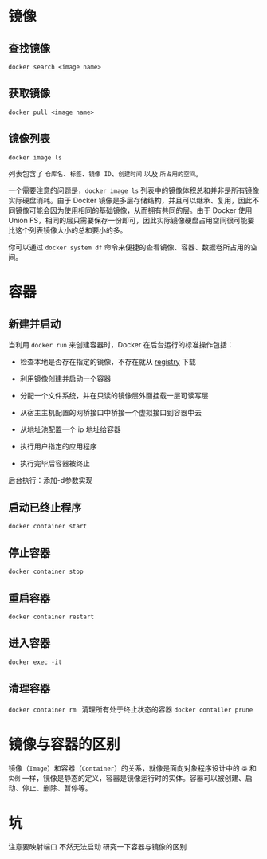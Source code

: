 # 镜像
## 查找镜像
`docker search <image name>`
## 获取镜像
`docker pull <image name>`
## 镜像列表
`docker image ls`

列表包含了 `仓库名`、`标签`、`镜像 ID`、`创建时间` 以及 `所占用的空间`。

一个需要注意的问题是，`docker image ls` 列表中的镜像体积总和并非是所有镜像实际硬盘消耗。由于 Docker 镜像是多层存储结构，并且可以继承、复用，因此不同镜像可能会因为使用相同的基础镜像，从而拥有共同的层。由于 Docker 使用 Union FS，相同的层只需要保存一份即可，因此实际镜像硬盘占用空间很可能要比这个列表镜像大小的总和要小的多。

你可以通过 `docker system df` 命令来便捷的查看镜像、容器、数据卷所占用的空间。
# 容器
## 新建并启动
当利用 `docker run` 来创建容器时，Docker 在后台运行的标准操作包括：

-   检查本地是否存在指定的镜像，不存在就从 [registry](/docker_practice/repository) 下载
    
-   利用镜像创建并启动一个容器
    
-   分配一个文件系统，并在只读的镜像层外面挂载一层可读写层
    
-   从宿主主机配置的网桥接口中桥接一个虚拟接口到容器中去
    
-   从地址池配置一个 ip 地址给容器
    
-   执行用户指定的应用程序
    
-   执行完毕后容器被终止

后台执行：添加-d参数实现

## 启动已终止程序
`docker container start`
## 停止容器
`docker container stop`
## 重启容器
`docker container restart`
## 进入容器
`docker exec -it `
## 清理容器
`docker container rm `
清理所有处于终止状态的容器
`docker contailer prune`

# 镜像与容器的区别
镜像（`Image`）和容器（`Container`）的关系，就像是面向对象程序设计中的 `类` 和 `实例` 一样，镜像是静态的定义，容器是镜像运行时的实体。容器可以被创建、启动、停止、删除、暂停等。

# 坑
注意要映射端口 不然无法启动
研究一下容器与镜像的区别